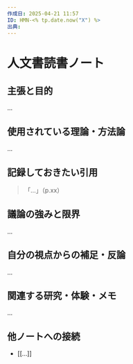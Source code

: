 ```yaml
---
作成日: 2025-04-21 11:57
ID: HMN-<% tp.date.now("X") %>
出典:
---
```


# 人文書読書ノート

## 主張と目的

...

## 使用されている理論・方法論

...

## 記録しておきたい引用

> 「…」（p.xx）

## 議論の強みと限界

...

## 自分の視点からの補足・反論

...

## 関連する研究・体験・メモ

...

## 他ノートへの接続

- [[...]]
